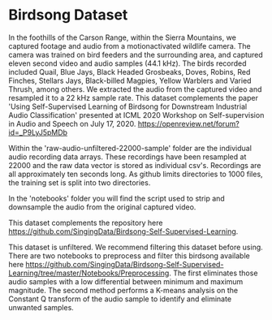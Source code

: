 # Birdsong Dataset

In the foothills of the Carson Range, within the Sierra Mountains, we captured footage and audio from a motionactivated wildlife camera. The camera was trained on bird feeders and the surrounding area, and captured eleven second video and audio samples (44.1 kHz). The birds recorded included Quail, Blue Jays, Black Headed Grosbeaks, Doves, Robins, Red Finches, Stellars Jays, Black-billed Magpies, Yellow Warblers and Varied Thrush, among others. We extracted the audio from the captured video and resampled it to a 22 kHz sample rate. This dataset complements the paper 'Using Self-Supervised Learning of Birdsong for Downstream Industrial Audio Classification' presented at ICML 2020 Workshop on Self-supervision in Audio and Speech on July 17, 2020. https://openreview.net/forum?id=_P9LyJ5pMDb

Within the 'raw-audio-unfiltered-22000-sample' folder are the individual audio recording data arrays.  These recordings have been resampled at 22000 and the raw data vector is stored as individual csv's.  Recordings are all approximately ten seconds long.  As github limits directories to 1000 files, the training set is split into two directories.

In the 'notebooks' folder you will find the script used to strip and downsample the audio from the original captured video.

This dataset complements the repository here https://github.com/SingingData/Birdsong-Self-Supervised-Learning.  

This dataset is unfiltered.  We recommend filtering this dataset before using.  There are two notebooks to preprocess and filter this birdsong available here https://github.com/SingingData/Birdsong-Self-Supervised-Learning/tree/master/Notebooks/Preprocessing.  The first eliminates those audio samples with a low differential between minimum and maximum magnitude.  The second method performs a K-means analysis on the Constant Q transform of the audio sample to identify and eliminate unwanted samples. 
